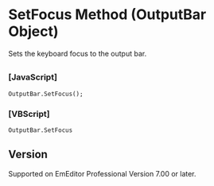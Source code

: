 # SetFocus Method (OutputBar Object)

Sets the keyboard focus to the output bar.

## 

### \[JavaScript\]

```
OutputBar.SetFocus();
```

### \[VBScript\]

```
OutputBar.SetFocus
```

## Version

Supported on EmEditor Professional Version 7.00 or later.
